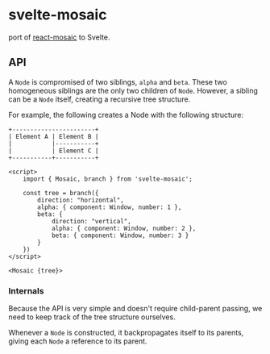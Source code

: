 # svelte-mosaic

port of [react-mosaic](https://github.com/nomcopter/react-mosaic) to Svelte.

## API

A `Node` is compromised of two siblings, `alpha` and `beta`.
These two homogeneous siblings are the only two children of `Node`.
However, a sibling can be a `Node` itself, creating a recursive tree structure.

For example, the following creates a Node with the following structure:

```
+-----------------------+
| Element A | Element B |
|           |-----------+
|           | Element C |
+-----------+-----------+
```

```svelte
<script>
	import { Mosaic, branch } from 'svelte-mosaic';

	const tree = branch({
		direction: "horizontal",
		alpha: { component: Window, number: 1 },
		beta: {
			direction: "vertical",
			alpha: { component: Window, number: 2 },
			beta: { component: Window, number: 3 }
		}
	})
</script>

<Mosaic {tree}>
```

### Internals

Because the API is very simple and doesn't require child-parent passing, we need to keep
track of the tree structure ourselves.

Whenever a `Node` is constructed, it backpropagates itself to its parents, giving each `Node` a reference to its parent.
